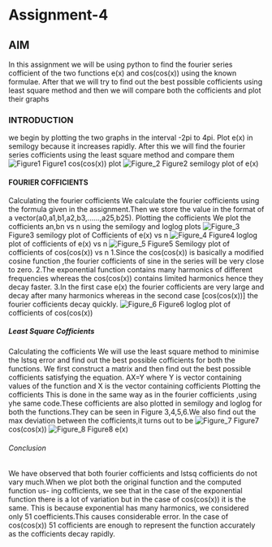 #                                                                  Assignment-4
## AIM
In this assignment we will be using python to find the fourier series cofficient of the two functions e(x) and cos(cos(x)) using the known formulae. After that we will try to find out the best possible cofficients using least square method and then we will compare both the cofficients and plot their graphs
### INTRODUCTION
we begin by plotting the two graphs in the interval -2pi to 4pi.
Plot e(x) in semilogy because it increases rapidly.
After this we will find the fourier series cofficients using the least square method and compare them
![Figure1](https://user-images.githubusercontent.com/81006760/113396951-f3982780-93b9-11eb-9f6f-77d388b8b964.png)
Figure1 cos(cos(x)) plot
![Figure_2](https://user-images.githubusercontent.com/81006760/113397438-ab2d3980-93ba-11eb-8429-07040d320a2c.png)
Figure2 semilogy plot of e(x)
#### FOURIER COFFICIENTS
Calculating the fourier cofficients
We calculate the fourier cofficients using the formula given in the assignment.Then we store the value in the format of a vector(a0,a1,b1,a2,b3,......,a25,b25).
Plotting the cofficients
We plot the cofficients an,bn vs n using the semilogy and loglog plots
![Figure_3](https://user-images.githubusercontent.com/81006760/113398001-8b4a4580-93bb-11eb-8c65-742f6f665ba9.png)
Figure3 semilogy plot of Cofficients of e(x) vs n
![Figure_4](https://user-images.githubusercontent.com/81006760/113398007-8d140900-93bb-11eb-891c-26551e431920.png)
Figure4 loglog plot of cofficients of e(x) vs n
![Figure_5](https://user-images.githubusercontent.com/81006760/113398010-8dac9f80-93bb-11eb-88da-e78946726861.png)
Figure5 Semilogy plot of cofficients of cos(cos(x)) vs n
1.Since the cos(cos(x)) is basically a modified cosine function ,the fourier cofficients of sine in the series will be very close to zero.
2.The exponential function contains many harmonics of different frequencies whereas the cos(cos(x)) contains limited harmonics hence they decay faster.
3.In the first case e(x) the fourier cofficients are very large and decay after many harmonics whereas in the second case [cos(cos(x))] the fourier cofficients decay quickly.
![Figure_6](https://user-images.githubusercontent.com/81006760/113398515-5b4f7200-93bc-11eb-942b-12154ac258b8.png)
Figure6 loglog plot of cofficients of cos(cos(x))
##### Least Square Cofficients
Calculating the cofficients
We will use the least square method to minimise the lstsq error and find out the best possible cofficients for both the functions. We first construct a matrix and then find out the best possible cofficients satisfying the equation.
AX=Y
where Y is vector containing values of the function and X is the vector containing cofficients
Plotting the cofficients 
This is done in the same way as in the fourier cofficients ,using yhe same code.These cofficients are also plotted in semilogy and loglog for both the functions.They can be seen in Figure 3,4,5,6.We also find out the max deviation between the cofficients,it turns out to be
![Figure_7](https://user-images.githubusercontent.com/81006760/113399237-84243700-93bd-11eb-9a64-96d92c881177.png)
Figure7 cos(cos(x))
![Figure_8](https://user-images.githubusercontent.com/81006760/113399253-8ab2ae80-93bd-11eb-8284-c7178bb3a904.png)
Figure8 e(x)
###### Conclusion
We have observed that both fourier cofficients and lstsq cofficients do not vary much.When we plot both the original function and the computed function us- ing cofficients, we see that in the case of the exponential function there is a lot of variation but in the case of cos(cos(x)) it is the same. This is because exponential has many harmonics, we considered only 51 coefficients.This causes considerable error. In the case of cos(cos(x)) 51 cofficients are enough to represent the function accurately as the cofficients decay rapidly.
